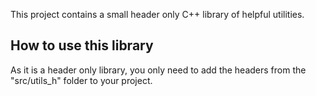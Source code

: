 This project contains a small header only C++ library of helpful utilities.

## How to use this library
As it is a header only library, you only need to add the headers from the "src/utils_h" folder to your project.
